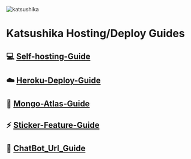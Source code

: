 <img src="https://www.linkpicture.com/q/Katsushika_1.jpeg" alt="katsushika" border="0"></a>
# Katsushika Hosting/Deploy Guides

## 💻 [Self-hosting-Guide](https://github.com/Issa2001/Katsushika-guides/blob/main/Self-hosting-guides.md)
## ☁️ [Heroku-Deploy-Guide](https://github.com/Issa2001/Katsushika-guides/blob/main/Heroku-Deploy-guide.md) 
## 💚 [Mongo-Atlas-Guide](https://github.com/Issa2001/Katsushika-guides/blob/main/Mongo-Atlas-guide.md)
## ⚡ [Sticker-Feature-Guide](https://github.com/Issa2001/Katsushika-guides/blob/main/Sticker-Feature-guide.md)
## 🤖  [ChatBot_Url_Guide](https://github.com/Issa2001/Katsushika-guides/blob/main/Chat_Bot_Url.md)
